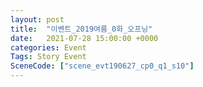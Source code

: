```yaml
---
layout: post
title:  "이벤트_2019여름_0화_오프닝"
date:   2021-07-28 15:00:00 +0000
categories: Event
Tags: Story Event
SceneCode: ["scene_evt190627_cp0_q1_s10"]
---
```

